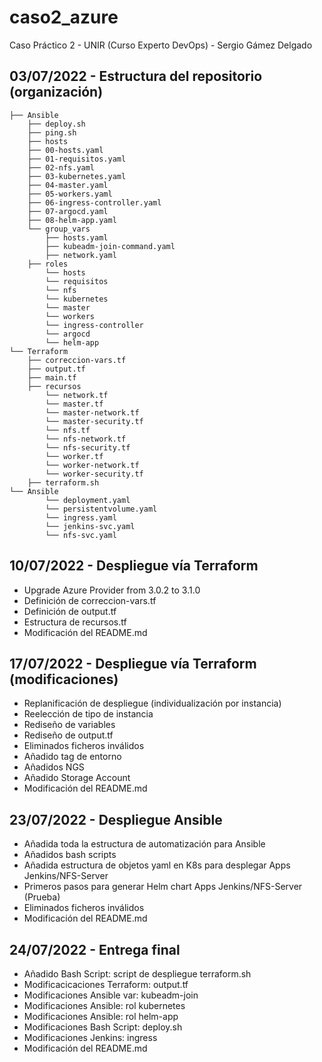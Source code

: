 # caso2_azure
Caso Práctico 2 - UNIR (Curso Experto DevOps) - Sergio Gámez Delgado

## 03/07/2022 - Estructura del repositorio (organización)

```
├── Ansible
    ├── deploy.sh
    ├── ping.sh
    ├── hosts
    ├── 00-hosts.yaml
    ├── 01-requisitos.yaml
    ├── 02-nfs.yaml
    ├── 03-kubernetes.yaml
    ├── 04-master.yaml
    ├── 05-workers.yaml
    ├── 06-ingress-controller.yaml
    ├── 07-argocd.yaml
    ├── 08-helm-app.yaml
    └── group_vars
        ├── hosts.yaml
        ├── kubeadm-join-command.yaml
        ├── network.yaml
    ├── roles
        └── hosts
        └── requisitos
        └── nfs
        └── kubernetes
        └── master
        └── workers
        └── ingress-controller
        └── argocd
        └── helm-app
└── Terraform
    ├── correccion-vars.tf
    ├── output.tf
    ├── main.tf
    ├── recursos
        └── network.tf
        └── master.tf
        └── master-network.tf
        └── master-security.tf
        └── nfs.tf
        └── nfs-network.tf
        └── nfs-security.tf
        └── worker.tf
        └── worker-network.tf
        └── worker-security.tf
    ├── terraform.sh
└── Ansible
        └── deployment.yaml
        └── persistentvolume.yaml
        └── ingress.yaml
        └── jenkins-svc.yaml
        └── nfs-svc.yaml
```

## 10/07/2022 - Despliegue vía Terraform

- Upgrade Azure Provider from 3.0.2 to 3.1.0
- Definición de correccion-vars.tf
- Definición de output.tf
- Estructura de recursos.tf
- Modificación del README.md

## 17/07/2022 - Despliegue vía Terraform (modificaciones)

- Replanificación de despliegue (individualización por instancia)
- Reelección de tipo de instancia
- Rediseño de variables
- Rediseño de output.tf
- Eliminados ficheros inválidos
- Añadido tag de entorno
- Añadidos NGS
- Añadido Storage Account
- Modificación del README.md

## 23/07/2022 - Despliegue Ansible

- Añadida toda la estructura de automatización para Ansible
- Añadidos bash scripts
- Añadida estructura de objetos yaml en K8s para desplegar Apps Jenkins/NFS-Server
- Primeros pasos para generar Helm chart Apps Jenkins/NFS-Server (Prueba)
- Eliminados ficheros inválidos
- Modificación del README.md

## 24/07/2022 - Entrega final

- Añadido Bash Script: script de despliegue terraform.sh
- Modificacicaciones Terraform: output.tf
- Modificaciones Ansible var: kubeadm-join
- Modificaciones Ansible: rol kubernetes
- Modificaciones Ansible: rol helm-app
- Modificaciones Bash Script: deploy.sh
- Modificaciones Jenkins: ingress
- Modificación del README.md
